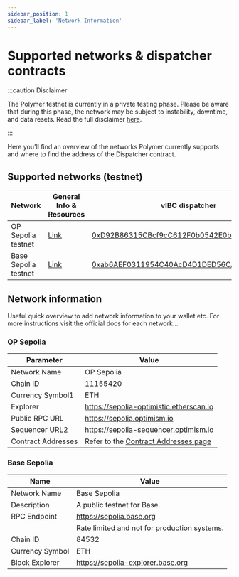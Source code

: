 ```yaml
---
sidebar_position: 1
sidebar_label: 'Network Information'
---
```


# Supported networks & dispatcher contracts

:::caution Disclaimer

The Polymer testnet is currently in a private testing phase. Please be aware that during this phase, the network may be subject to instability, downtime, and data resets. Read the full disclaimer [here](disclaimer.md).

:::

Here you'll find an overview of the networks Polymer currently supports and where to find the address of the Dispatcher contract.

## Supported networks (testnet)

| Network                  | General Info & Resources | vIBC dispatcher | UC middleware |
| ------------------------ | ------------------------ | ------------------------ | ------------------------ | 
| OP Sepolia testnet | [Link](https://docs.optimism.io/chain/networks#op-sepolia)    | [0xD92B86315CBcf9cC612F0b0542E0bE5871bCa146](https://optimism-sepolia.blockscout.com/address/0xD92B86315CBcf9cC612F0b0542E0bE5871bCa146) | [0x3001b73254EB715799EB93E8413EdCE4721090Ab](https://optimism-sepolia.blockscout.com/address/0x3001b73254EB715799EB93E8413EdCE4721090Ab) |
| Base Sepolia testnet            | [Link](https://docs.base.org/network-information#base-testnet-sepolia)      | [0xab6AEF0311954C40AcD4D1DED56CAAE9cc074975](https://base-sepolia.blockscout.com/address/0xab6AEF0311954C40AcD4D1DED56CAAE9cc074975)              | [0xfcef85E0F0Afd1Acd73fAF1648266DF923d4521d](https://base-sepolia.blockscout.com/address/0xfcef85E0F0Afd1Acd73fAF1648266DF923d4521d) |


## Network information

Useful quick overview to add network information to your wallet etc. For more instructions visit the official docs for each network...

### OP Sepolia

| Parameter          | Value                                          |
|--------------------|------------------------------------------------|
| Network Name       | OP Sepolia                                     |
| Chain ID           | 11155420                                       |
| Currency Symbol1   | ETH                                            |
| Explorer           | https://sepolia-optimistic.etherscan.io        |
| Public RPC URL     | https://sepolia.optimism.io                    |
| Sequencer URL2     | https://sepolia-sequencer.optimism.io          |
| Contract Addresses | Refer to the [Contract Addresses page](https://docs.optimism.io/chain/addresses#testnet-sepolia)           |


### Base Sepolia

| Name           | Value                                  |
|----------------|----------------------------------------|
| Network Name   | Base Sepolia                           |
| Description    | A public testnet for Base.             |
| RPC Endpoint   | https://sepolia.base.org                |
|                | Rate limited and not for production systems. |
| Chain ID       | 84532                                  |
| Currency Symbol| ETH                                    |
| Block Explorer | https://sepolia-explorer.base.org      |
